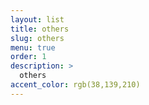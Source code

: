 ```yaml
---
layout: list
title: others
slug: others
menu: true
order: 1
description: >
  others
accent_color: rgb(38,139,210)
---
```

